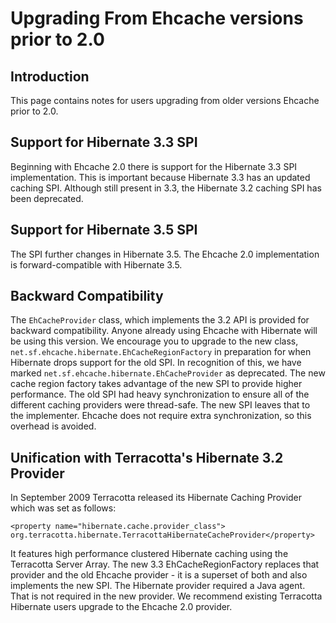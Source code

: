 ---
---
# Upgrading From Ehcache versions prior to 2.0  <a name="Upgrading-From-Ehcache-versions-prior-to-20"/>



## Introduction
This page contains notes for users upgrading from older versions Ehcache prior to 2.0.

## Support for Hibernate 3.3 SPI
Beginning with  Ehcache 2.0 there is support for the Hibernate 3.3 SPI implementation.
This is important because Hibernate 3.3 has an updated caching SPI. Although still present in 3.3, the Hibernate 3.2 caching SPI has been deprecated.

## Support for Hibernate 3.5 SPI
The SPI further changes in Hibernate 3.5. The Ehcache 2.0 implementation is forward-compatible with Hibernate 3.5.

## Backward Compatibility
The `EhCacheProvider` class, which implements the 3.2 API is provided for backward compatibility.
Anyone already using Ehcache with Hibernate will be using this version. We encourage you to upgrade
to the new class, `net.sf.ehcache.hibernate.EhCacheRegionFactory` in preparation for when Hibernate drops support for
the old SPI. In recognition of this, we have marked `net.sf.ehcache.hibernate.EhCacheProvider` as deprecated.
The new cache region factory takes advantage of the new SPI to provide higher performance. The old
SPI had heavy synchronization to ensure all of the different caching providers were thread-safe.
The new SPI leaves that to the implementer. Ehcache does not require extra synchronization, so this
overhead is avoided.

## Unification with Terracotta's Hibernate 3.2 Provider
In September 2009 Terracotta released its Hibernate Caching Provider which was set as follows:

    <property name="hibernate.cache.provider_class">
    org.terracotta.hibernate.TerracottaHibernateCacheProvider</property>

It features high performance clustered Hibernate caching using the Terracotta Server Array.
The new 3.3 EhCacheRegionFactory replaces that provider and the old Ehcache provider - it is a superset
of both and also implements the new SPI. The Hibernate provider required a Java agent.
That is not required in the new provider.
We recommend existing Terracotta Hibernate users upgrade to the Ehcache 2.0 provider.
